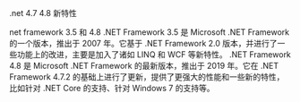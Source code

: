 .net  4.7   4.8 新特性


net framework 3.5 和 4.8
.NET Framework 3.5 是 Microsoft .NET Framework 的一个版本，推出于 2007 年。它基于 .NET Framework 2.0 版本，并进行了一些功能上的改进，主要是加入了诸如 LINQ 和 WCF 等新特性。
.NET Framework 4.8 是 Microsoft .NET Framework 的最新版本，推出于 2019 年。它在 .NET Framework 4.7.2 的基础上进行了更新，提供了更强大的性能和一些新的特性，比如针对 .NET Core 的支持、针对 Windows 7 的支持等。



